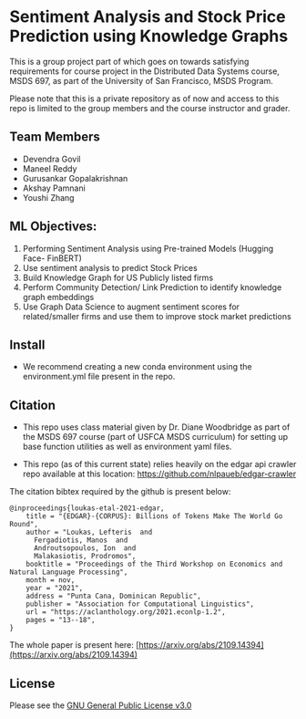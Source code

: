 # Sentiment Analysis and Stock Price Prediction using Knowledge Graphs
This is a group project part of which goes on towards satisfying requirements for course project in the Distributed Data Systems course, MSDS 697, as part of the University of San Francisco, MSDS Program. 

Please note that this is a private repository as of now and access to this repo is limited to the group members and the course instructor and grader. 

## Team Members
- Devendra Govil
- Maneel Reddy
- Gurusankar Gopalakrishnan
- Akshay Pamnani
- Youshi Zhang

## ML Objectives:

1. Performing Sentiment Analysis using Pre-trained Models (Hugging Face- FinBERT)
2. Use sentiment analysis to predict Stock Prices
3. Build Knowledge Graph for US Publicly listed firms
4. Perform Community Detection/ Link Prediction to identify knowledge graph embeddings
5. Use Graph Data Science to augment sentiment scores for related/smaller firms and use them to improve stock market predictions



## Install
- We recommend creating a new conda environment using the environment.yml file present in the repo.


## Citation

- This repo uses class material given by Dr. Diane Woodbridge as part of the MSDS 697 course (part of USFCA MSDS curriculum) for setting up base function utilities as well as environment yaml files.

- This repo (as of this current state) relies heavily on the edgar api crawler repo available at this location: https://github.com/nlpaueb/edgar-crawler


The citation bibtex required by the github is present below:

```
@inproceedings{loukas-etal-2021-edgar,
    title = "{EDGAR}-{CORPUS}: Billions of Tokens Make The World Go Round",
    author = "Loukas, Lefteris  and
      Fergadiotis, Manos  and
      Androutsopoulos, Ion  and
      Malakasiotis, Prodromos",
    booktitle = "Proceedings of the Third Workshop on Economics and Natural Language Processing",
    month = nov,
    year = "2021",
    address = "Punta Cana, Dominican Republic",
    publisher = "Association for Computational Linguistics",
    url = "https://aclanthology.org/2021.econlp-1.2",
    pages = "13--18",
}
```
The whole paper is present here: [https://arxiv.org/abs/2109.14394](https://arxiv.org/abs/2109.14394)


## License
Please see the [GNU General Public License v3.0](https://github.com/nlpaueb/edgar-crawler/blob/main/LICENSE)
